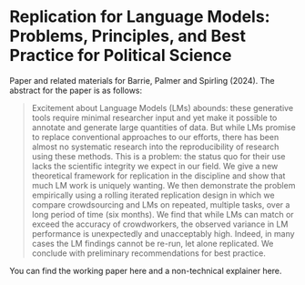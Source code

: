 # Replication for Language Models: Problems, Principles, and Best Practice for Political Science

Paper and related materials for Barrie, Palmer and Spirling (2024). The abstract for the paper is as follows:  

> Excitement about Language Models (LMs) abounds: these generative tools require minimal researcher input and yet make it possible to annotate and generate large quantities of data. But while LMs promise to replace conventional approaches to our efforts, there has been almost no systematic research into the reproducibility of research using these methods. This is a problem: the status quo for their use lacks the scientific integrity we expect in our field. We give a new theoretical framework for replication in the discipline and show that much LM work is uniquely wanting. We then demonstrate the problem empirically using a rolling iterated replication design in which we compare crowdsourcing and LMs on repeated, multiple tasks, over a long period of time (six months). We find that while LMs can match or exceed the accuracy of crowdworkers, the observed variance in LM performance is unexpectedly and unacceptably high. Indeed, in many cases the LM findings cannot be re-run, let alone replicated. We conclude with preliminary recommendations for best practice.

You can find the working paper here and a non-technical explainer here.
